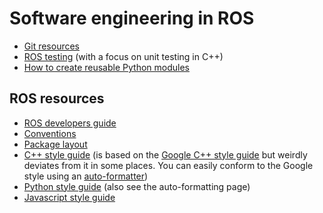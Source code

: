 # Software engineering in ROS

- [Git resources](https://github.com/hcrlab/wiki/blob/master/software_engineering/git.md)
- [ROS testing](https://github.com/hcrlab/wiki/blob/master/software_engineering/unit_testing.md) (with a focus on unit testing in C++)
- [How to create reusable Python modules](https://github.com/hcrlab/wiki/blob/master/software_engineering/python_modules.md)

## ROS resources
- [ROS developers guide](http://wiki.ros.org/DevelopersGuide)
- [Conventions](http://wiki.ros.org/ROS/Patterns)
- [Package layout](http://www.ros.org/reps/rep-0122.html)
- [C++ style guide](http://wiki.ros.org/CppStyleGuide) (is based on the [Google C++ style guide](http://google.github.io/styleguide/cppguide.html) but weirdly deviates from it in some places. You can easily conform to the Google style using an [auto-formatter](https://github.com/hcrlab/wiki/blob/master/development_environment_setup/auto_code_formatting.md))
- [Python style guide](http://wiki.ros.org/PyStyleGuide) (also see the auto-formatting page)
- [Javascript style guide](http://wiki.ros.org/JavaScriptStyleGuide)
